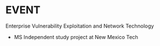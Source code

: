 # EVENT
Enterprise Vulnerability Exploitation and Network Technology

- MS Independent study project at New Mexico Tech
